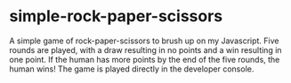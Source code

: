# simple-rock-paper-scissors

A simple game of rock-paper-scissors to brush up on my Javascript. 
Five rounds are played, with a draw resulting in no points and a win resulting in one point.
If the human has more points by the end of the five rounds, the human wins!
The game is played directly in the developer console. 